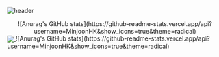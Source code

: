 ![header](https://capsule-render.vercel.app/api?type=waving&color=auto&text=Minjoon's%20Github!&fontSize=50&fontColor=black)
<div align="center">
![Anurag's GitHub stats](https://github-readme-stats.vercel.app/api?username=MinjoonHK&show_icons=true&theme=radical)
  </div>
<a href="https://github.com/anuraghazra/github-readme-stats">
  <img align="center" src="https://github-readme-stats.vercel.app/api/pin/?username=MinjoonHK&repo=github-readme-stats" />
</a>
![Anurag's GitHub stats](https://github-readme-stats.vercel.app/api?username=MinjoonHK&show_icons=true&theme=radical)
